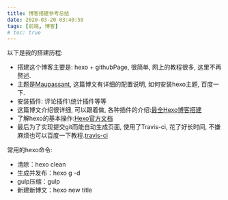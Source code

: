 ```yaml
---
title: 博客搭建参考总结
date: 2020-03-20 03:40:59
tags: [前端, 博客]
# toc: true
---
```

以下是我的搭建历程:
- 搭建这个博客主要是: hexo + githubPage, 很简单, 网上的教程很多, 这里不再赘述.
- 主题是[Maupassant](https://www.haomwei.com/technology/maupassant-hexo.html), 这篇博文有详细的配置说明, 如何安装hexo主题, 百度一下.
- 安装插件: 评论插件\统计插件等等
- 这篇博文介绍很详细, 可以跟着做, 各种插件的介绍:[最全Hexo博客搭建](https://www.simon96.online/2018/10/12/hexo-tutorial/)
- 了解hexo的基本操作:[Hexo官方文档](https://hexo.io/zh-cn/docs/writing)
- 最后为了实现提交git而能自动生成页面, 使用了Travis-ci, 花了好长时间, 不嫌麻烦也可以百度一下教程.[travis-ci](https://travis-ci.org/)

常用的hexo命令:
- 清除：hexo clean
- 生成并发布：hexo g -d
- gulp压缩：gulp
- 新建新博文：hexo new title